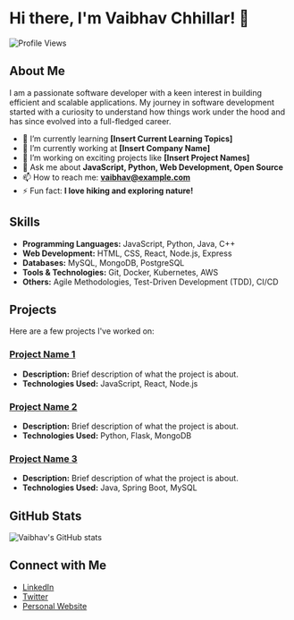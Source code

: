 # Hi there, I'm Vaibhav Chhillar! 👋

![Profile Views](https://komarev.com/ghpvc/?username=VaibhavChhillar)

## About Me

I am a passionate software developer with a keen interest in building efficient and scalable applications. My journey in software development started with a curiosity to understand how things work under the hood and has since evolved into a full-fledged career.

- 🌱 I’m currently learning **[Insert Current Learning Topics]**
- 💼 I’m currently working at **[Insert Company Name]**
- 🔭 I’m working on exciting projects like **[Insert Project Names]**
- 💬 Ask me about **JavaScript, Python, Web Development, Open Source**
- 📫 How to reach me: **vaibhav@example.com**
- ⚡ Fun fact: **I love hiking and exploring nature!**

## Skills

- **Programming Languages:** JavaScript, Python, Java, C++
- **Web Development:** HTML, CSS, React, Node.js, Express
- **Databases:** MySQL, MongoDB, PostgreSQL
- **Tools & Technologies:** Git, Docker, Kubernetes, AWS
- **Others:** Agile Methodologies, Test-Driven Development (TDD), CI/CD

## Projects

Here are a few projects I've worked on:

### [Project Name 1](https://github.com/VaibhavChhillar/project1)
- **Description:** Brief description of what the project is about.
- **Technologies Used:** JavaScript, React, Node.js

### [Project Name 2](https://github.com/VaibhavChhillar/project2)
- **Description:** Brief description of what the project is about.
- **Technologies Used:** Python, Flask, MongoDB

### [Project Name 3](https://github.com/VaibhavChhillar/project3)
- **Description:** Brief description of what the project is about.
- **Technologies Used:** Java, Spring Boot, MySQL

## GitHub Stats

![Vaibhav's GitHub stats](https://github-readme-stats.vercel.app/api?username=VaibhavChhillar&show_icons=true&theme=radical)

## Connect with Me

- [LinkedIn](https://www.linkedin.com/in/vaibhavchhillar/)
- [Twitter](https://twitter.com/vaibhavchhillar)
- [Personal Website](https://www.vaibhavchhillar.com)
